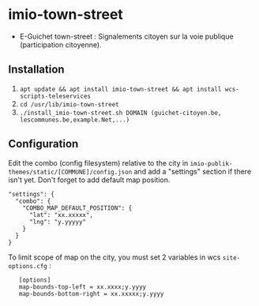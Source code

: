 # imio-town-street

- E-Guichet town-street : Signalements citoyen sur la voie publique (participation citoyenne).

Installation
------------
   1. `apt update && apt install imio-town-street && apt install wcs-scripts-teleservices`
   2. `cd /usr/lib/imio-town-street`
   3. `./install_imio-town-street.sh DOMAIN (guichet-citoyen.be, lescommunes.be,example.Net,...)`

Configuration
-------------
Edit the combo (config filesystem) relative to the city in `imio-publik-themes/static/[COMMUNE]/config.json` and add a "settings" section if there isn't yet. Don't forget to add default map position. 


```
"settings": {
  "combo": {
    "COMBO_MAP_DEFAULT_POSITION": {
      "lat": "xx.xxxxx",
      "lng": "y.yyyyy"
    }
  }
}
```


   To limit scope of map on the city, you must set 2 variables in wcs `site-options.cfg` : 
```
   [options]
   map-bounds-top-left = xx.xxxx;y.yyyy
   map-bounds-bottom-right = xx.xxxxx;y.yyyy
```

